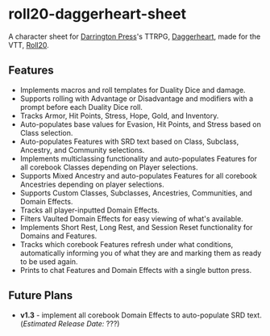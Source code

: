 # roll20-daggerheart-sheet
A character sheet for [Darrington Press](https://darringtonpress.com/)'s TTRPG, [Daggerheart](https://www.daggerheart.com/), made for the VTT, [Roll20](https://roll20.net).

## Features
- Implements macros and roll templates for Duality Dice and damage.
- Supports rolling with Advantage or Disadvantage and modifiers with a prompt before each Duality Dice roll.
- Tracks Armor, Hit Points, Stress, Hope, Gold, and Inventory.
- Auto-populates base values for Evasion, Hit Points, and Stress based on Class selection.
- Auto-populates Features with SRD text based on Class, Subclass, Ancestry, and Community selections.
- Implements multiclassing functionality and auto-populates Features for all corebook Classes depending on Player selections.
- Supports Mixed Ancestry and auto-populates Features for all corebook Ancestries depending on player selections.
- Supports Custom Classes, Subclasses, Ancestries, Communities, and Domain Effects.
- Tracks all player-inputted Domain Effects.
- Filters Vaulted Domain Effects for easy viewing of what's available.
- Implements Short Rest, Long Rest, and Session Reset functionality for Domains and Features.
- Tracks which corebook Features refresh under what conditions, automatically informing you of what they are and marking them as ready to be used again.
- Prints to chat Features and Domain Effects with a single button press.

## Future Plans
- **v1.3** - implement all corebook Domain Effects to auto-populate SRD text. (*Estimated Release Date:* ???)